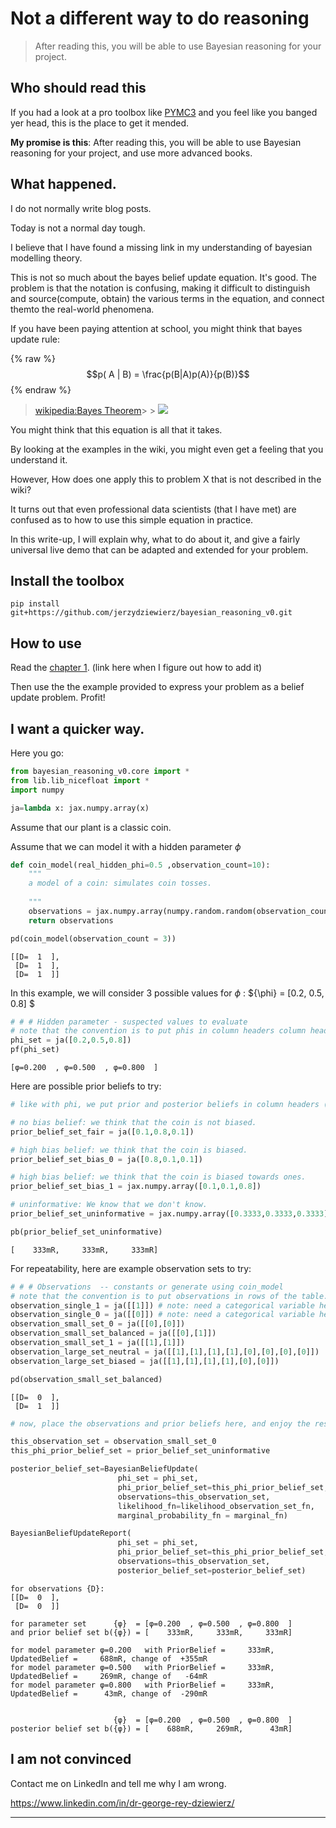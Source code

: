 # Not a different way to do reasoning
> After reading this, you will be able to use Bayesian reasoning for your project.


## Who should read this

If you had a look at a pro toolbox like [PYMC3](https://docs.pymc.io/) and you feel like you banged yer head, this is the place to get it mended.

**My promise is this**: After reading this, you will be able to use Bayesian reasoning for your project, and use more advanced books. 

## What happened.

I do not normally write blog posts.

Today is not a normal day tough. 

I believe that I have found a missing link in my understanding of bayesian modelling theory.

This is not so much about the bayes belief update equation. It's good. The problem is that the notation is confusing, making it difficult to distinguish and source(compute, obtain) the various terms in the equation, and connect themto the real-world phenomena.

If you have been paying attention at school, you might think that bayes update rule:

{% raw %}
$$p( A | B) = \frac{p(B|A)p(A)}{p(B)}$$
{% endraw %}
> [wikipedia:Bayes Theorem](https://en.wikipedia.org/wiki/Bayes%27_theorem)> > ![](https://upload.wikimedia.org/wikipedia/commons/thumb/1/18/Bayes%27_Theorem_MMB_01.jpg/220px-Bayes%27_Theorem_MMB_01.jpg)

You might think that this equation is all that it takes.

By looking at the examples in the wiki, you might even get a feeling that you understand it. 

However, How does one apply this to problem X that is not described in the wiki?

It turns out that even professional data scientists (that I have met) are confused as to how to use this simple equation in practice.

In this write-up, I will explain why, what to do about it, and give a fairly universal live demo that can be adapted and extended for your problem. 




## Install the toolbox

`pip install git+https://github.com/jerzydziewierz/bayesian_reasoning_v0.git`

## How to use

Read the [chapter 1](https://jerzydziewierz.github.io/bayesian_reasoning_v0/10-gr-bayesian-modeling-missing-link.html).  (link here when I figure out how to add it)

Then use the the example provided to express your problem as a belief update problem. Profit!

## I want a quicker way.

Here you go:

```python
from bayesian_reasoning_v0.core import *
from lib.lib_nicefloat import *
import numpy

ja=lambda x: jax.numpy.array(x)
```

Assume that our plant is a classic coin. 

Assume that we can model it with a hidden parameter $\phi$

```python
def coin_model(real_hidden_phi=0.5 ,observation_count=10):
    """
    a model of a coin: simulates coin tosses.
    
    """
    observations = jax.numpy.array(numpy.random.random(observation_count)<real_hidden_phi,dtype=jax.numpy.int32).reshape(observation_count,1)
    return observations

pd(coin_model(observation_count = 3))
```




    [[D=  1  ],
     [D=  1  ],
     [D=  1  ]]



In this example, we will consider 3 possible values for $\phi$ : $\{\phi\} = [0.2, 0.5, 0.8] $

```python
# # # Hidden parameter - suspected values to evaluate
# note that the convention is to put phis in column headers column headers
phi_set = ja([0.2,0.5,0.8])
pf(phi_set)
```




    [φ=0.200  , φ=0.500  , φ=0.800  ]



Here are possible prior beliefs to try:

```python
# like with phi, we put prior and posterior beliefs in column headers (columns, or 1D-only arrays)

# no bias belief: we think that the coin is not biased.
prior_belief_set_fair = ja([0.1,0.8,0.1])

# high bias belief: we think that the coin is biased.
prior_belief_set_bias_0 = ja([0.8,0.1,0.1])

# high bias belief: we think that the coin is biased towards ones.
prior_belief_set_bias_1 = jax.numpy.array([0.1,0.1,0.8])

# uninformative: We know that we don't know. 
prior_belief_set_uninformative = jax.numpy.array([0.3333,0.3333,0.3333])
```

```python
pb(prior_belief_set_uninformative)
```




    [    333mR,     333mR,     333mR]



For repeatability, here are example observation sets to try:

```python
# # # Observations  -- constants or generate using coin_model
# note that the convention is to put observations in rows of the table.
observation_single_1 = ja([[1]]) # note: need a categorical variable here - and only "1" or "0"
observation_single_0 = ja([[0]]) # note: need a categorical variable here - and only "1" or "0"
observation_small_set_0 = ja([[0],[0]])
observation_small_set_balanced = ja([[0],[1]])
observation_small_set_1 = ja([[1],[1]])
observation_large_set_neutral = ja([[1],[1],[1],[1],[0],[0],[0],[0]])
observation_large_set_biased = ja([[1],[1],[1],[1],[0],[0]])
```

```python
pd(observation_small_set_balanced)
```




    [[D=  0  ],
     [D=  1  ]]



```python
# now, place the observations and prior beliefs here, and enjoy the results.

this_observation_set = observation_small_set_0
this_phi_prior_belief_set = prior_belief_set_uninformative

posterior_belief_set=BayesianBeliefUpdate(
                        phi_set = phi_set,
                        phi_prior_belief_set=this_phi_prior_belief_set,
                        observations=this_observation_set,
                        likelihood_fn=likelihood_observation_set_fn,
                        marginal_probability_fn = marginal_fn)

BayesianBeliefUpdateReport(
                        phi_set = phi_set,
                        phi_prior_belief_set=this_phi_prior_belief_set,
                        observations=this_observation_set,
                        posterior_belief_set=posterior_belief_set)

```

    for observations {D}: 
    [[D=  0  ],
     [D=  0  ]]
    
    for parameter set      {φ}  = [φ=0.200  , φ=0.500  , φ=0.800  ]
    and prior belief set b({φ}) = [    333mR,     333mR,     333mR]
    
    for model parameter φ=0.200   with PriorBelief =     333mR, UpdatedBelief =     688mR, change of  +355mR 
    for model parameter φ=0.500   with PriorBelief =     333mR, UpdatedBelief =     269mR, change of   -64mR 
    for model parameter φ=0.800   with PriorBelief =     333mR, UpdatedBelief =      43mR, change of  -290mR 
    
    
                           {φ}  = [φ=0.200  , φ=0.500  , φ=0.800  ]
    posterior belief set b({φ}) = [    688mR,     269mR,      43mR]


## I am not convinced

Contact me on LinkedIn and tell me why I am wrong.

https://www.linkedin.com/in/dr-george-rey-dziewierz/


---

